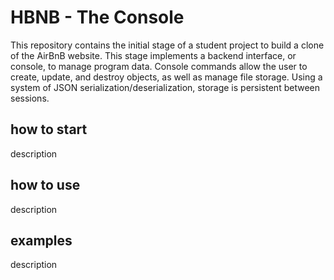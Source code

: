 # HBNB - The Console 
This repository contains the initial stage of a student project to build a clone of the AirBnB website. This stage implements a backend interface, or console, to manage program data. Console commands allow the user to create, update, and destroy objects, as well as manage file storage. Using a system of JSON serialization/deserialization, storage is persistent between sessions.

 
## how to start 
description 
## how to use 
description 
## examples 
description 

